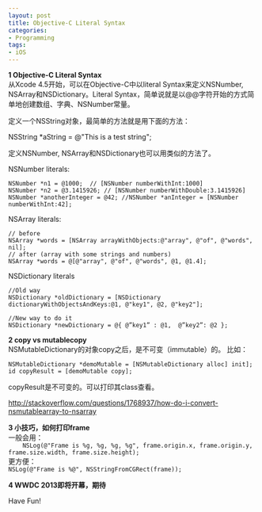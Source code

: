 ```yaml
---
layout: post  
title: Objective-C Literal Syntax  
categories:  
- Programming  
tags:
- iOS
---
```


**1 Objective-C Literal Syntax**  
从Xcode 4.5开始，可以在Objective-C中以literal Syntax来定义NSNumber, NSArray和NSDictionary。Literal Syntax，简单说就是以@@字符开始的方式简单地创建数组、字典、NSNumber常量。

定义一个NSString对象，最简单的方法就是用下面的方法：

NSString *aString = @"This is a test string";

定义NSNumber, NSArray和NSDictionary也可以用类似的方法了。

NSNumber literals:

    NSNumber *n1 = @1000;  // [NSNumber numberWithInt:1000] 
    NSNumber *n2 = @3.1415926; // [NSNumber numberWithDouble:3.1415926]
    NSNumber *anotherInteger = @42; //NSNumber *anInteger = [NSNumber numberWithInt:42];


NSArray literals:

    // before
    NSArray *words = [NSArray arrayWithObjects:@"array", @"of", @"words", nil];
    // after (array with some strings and numbers)
    NSArray *words = @[@"array", @"of", @"words", @1, @1.4];




NSDictionary literals


    //Old way
    NSDictionary *oldDictionary = [NSDictionary dictionaryWithObjectsAndKeys:@1, @"key1", @2, @"key2"];
    
    //New way to do it
    NSDictionary *newDictionary = @{ @”key1” : @1,  @”key2”: @2 };
    

**2 copy vs mutablecopy**  
NSMutableDictionary的对象copy之后，是不可变（immutable）的。
比如：       

`NSMutableDictionary *demoMutable = [NSMutableDictionary alloc] init];`  
`id copyResult = [demoMutable copy];`  

copyResult是不可变的。可以打印其class查看。

​http://stackoverflow.com/questions/1768937/how-do-i-convert-nsmutablearray-to-nsarray

**3 小技巧，如何打印frame**  
一般会用：  
`    NSLog(@"Frame is %g, %g, %g, %g", frame.origin.x, frame.origin.y, frame.size.width, frame.size.height);`  
更方便：  
    `NSLog(@"Frame is %@", NSStringFromCGRect(frame));`

**4 WWDC 2013即将开幕，期待**

Have Fun!






